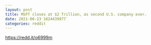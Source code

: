 ```yaml
--- 
layout: post 
title: MSFT closes at $2 Trillion, as second U.S. company ever. 
date: 2021-06-23 1624439977 
categories: reddit 
--- 
```

https://redd.it/o6999m